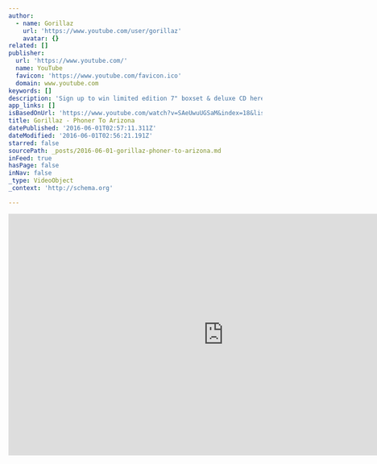 ```yaml
---
author:
  - name: Gorillaz
    url: 'https://www.youtube.com/user/gorillaz'
    avatar: {}
related: []
publisher:
  url: 'https://www.youtube.com/'
  name: YouTube
  favicon: 'https://www.youtube.com/favicon.ico'
  domain: www.youtube.com
keywords: []
description: 'Sign up to win limited edition 7" boxset & deluxe CD here: http://smarturl.it/WinGorillazyeaaahhh?IQid=vevo Listen to clips from Gorillaz & download/buy the tunes online here: http://smarturl.it/GorillazG-Player?IQid=vevo Follow Gorillaz on Spotify: http://bit.ly/1kvIyPR Download tracks/albums on iTunes here: http://smarturl.it/GorillaziTunes?IQid=vevo Buy CD/Vinyl on Amazon here: http://smarturl.it/GorillazAmazon?IQid=vevo Follow Gorillaz online: http://gorillaz.com http://facebook.com/Gorillaz http://twitter.com/GorillazBand http://instagram/Gorillaz'
app_links: []
isBasedOnUrl: 'https://www.youtube.com/watch?v=SAeUwuUGSaM&index=18&list=LLsYXpgSwUV3N8XVfVgPV0rw'
title: Gorillaz - Phoner To Arizona
datePublished: '2016-06-01T02:57:11.311Z'
dateModified: '2016-06-01T02:56:21.191Z'
starred: false
sourcePath: _posts/2016-06-01-gorillaz-phoner-to-arizona.md
inFeed: true
hasPage: false
inNav: false
_type: VideoObject
_context: 'http://schema.org'

---
```

<iframe src="https://cdn.embedly.com/widgets/media.html?src=https%3A%2F%2Fwww.youtube.com%2Fembed%2FSAeUwuUGSaM%3Ffeature%3Doembed&amp;url=http%3A%2F%2Fwww.youtube.com%2Fwatch%3Fv%3DSAeUwuUGSaM&amp;image=https%3A%2F%2Fi.ytimg.com%2Fvi%2FSAeUwuUGSaM%2Fhqdefault.jpg&amp;key=b7d04c9b404c499eba89ee7072e1c4f7&amp;type=text%2Fhtml&amp;schema=youtube" width="854" height="480" scrolling="no" frameborder="0" allowfullscreen="" style=""></iframe>